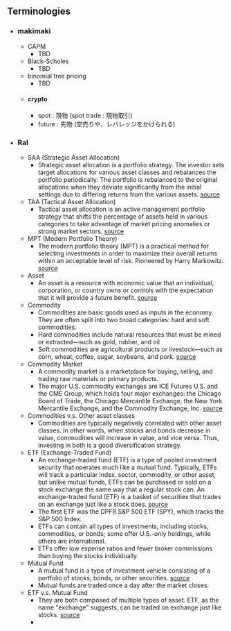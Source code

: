## Terminologies
  - ### makimaki
    - CAPM
      - TBD
    - Black-Scholes
      - TBD
    - binomial tree pricing
      - TBD
    - #### crypto
      - spot : 現物 (spot trade : 現物取引)
      - future : 先物 (空売りや、レバレッジをかけられる)
  - ### Ral
    - SAA (Strategic Asset Allocation)
      - Strategic asset allocation is a portfolio strategy. The investor sets target allocations for various asset classes and rebalances the portfolio periodically. The portfolio is rebalanced to the original allocations when they deviate significantly from the initial settings due to differing returns from the various assets. [source](https://www.investopedia.com/terms/s/strategicassetallocation.asp)  
    - TAA (Tactical Asset Allocation)
      - Tactical asset allocation is an active management portfolio strategy that shifts the percentage of assets held in various categories to take advantage of market pricing anomalies or strong market sectors. [source](https://www.investopedia.com/terms/t/tacticalassetallocation.asp)  
    - MPT (Modern Portfolio Theory)
      - The modern portfolio theory (MPT) is a practical method for selecting investments in order to maximize their overall returns within an acceptable level of risk. Pioneered by Harry Markowitz. [source](https://www.investopedia.com/terms/m/modernportfoliotheory.asp)
    - Asset
      - An asset is a resource with economic value that an individual, corporation, or country owns or controls with the expectation that it will provide a future benefit. [source](https://www.investopedia.com/terms/a/asset.asp)
    - Commodity 
      - Commodities are basic goods used as inputs in the economy. They are often split into two broad categories: hard and soft commodities. 
      - Hard commodities include natural resources that must be mined or extracted—such as gold, rubber, and oil
      - Soft commodities are agricultural products or livestock—such as corn, wheat, coffee, sugar, soybeans, and pork. [source](https://www.investopedia.com/terms/c/commodity-market.asp)
    - Commodity Market
      - A commodity market is a marketplace for buying, selling, and trading raw materials or primary products.
      - The major U.S. commodity exchanges are ICE Futures U.S. and the CME Group, which holds four major exchanges: the Chicago Board of Trade, the Chicago Mercantile Exchange, the New York Mercantile Exchange, and the Commodity Exchange, Inc. [source](https://www.investopedia.com/terms/c/commodity-market.asp)
    - Commodities v.s. Other asset classes
      - Commodities are typically negatively correlated with other asset classes. In other words, when stocks and bonds decrease in value, commodities will increase in value, and vice versa. Thus, investing in both is a good diversification strategy. 
    - ETF (Exchange-Traded Fund)
      - An exchange-traded fund (ETF) is a type of pooled investment security that operates much like a mutual fund. Typically, ETFs will track a particular index, sector, commodity, or other asset, but unlike mutual funds, ETFs can be purchased or sold on a stock exchange the same way that a regular stock can. An exchange-traded fund (ETF) is a basket of securities that trades on an exchange just like a stock does. [source](https://www.investopedia.com/terms/e/etf.asp)
      - The first ETF was the DPFR S&P 500 ETF (SPY), which tracks the S&P 500 Index.
      - ETFs can contain all types of investments, including stocks, commodities, or bonds; some offer U.S.-only holdings, while others are international.
      - ETFs offer low expense ratios and fewer broker commissions than buying the stocks individually. 
    - Mutual Fund
      - A mutual fund is a type of investment vehicle consisting of a portfolio of stocks, bonds, or other securities. [source](https://www.investopedia.com/terms/m/mutualfund.asp)
      - Mutual funds are traded once a day after the market closes.
    - ETF v.s. Mutual Fund
      - They are both composed of multiple types of asset. ETF, as the name "exchange" suggests, can be traded on exchange just like stocks. [source](https://www.investopedia.com/articles/investing/110314/key-differences-between-etfs-and-mutual-funds.asp)
      - 